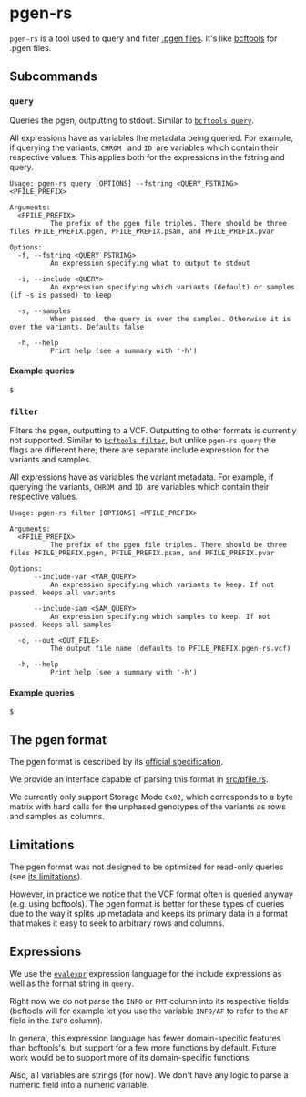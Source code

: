 # pgen-rs

`pgen-rs` is a tool used to query and filter [.pgen
files](https://www.cog-genomics.org/plink/2.0/input#pgen). It's like
[bcftools](https://samtools.github.io/bcftools) for .pgen files.

## Subcommands

### `query`

Queries the pgen, outputting to stdout. Similar to [`bcftools
query`](https://samtools.github.io/bcftools/bcftools.html#query).

All expressions have as variables the metadata being queried. For example, if
querying the variants, `CHROM ` and `ID `are variables which contain their respective
values. This applies both for the expressions in the fstring and query.

```
Usage: pgen-rs query [OPTIONS] --fstring <QUERY_FSTRING> <PFILE_PREFIX>

Arguments:
  <PFILE_PREFIX>
          The prefix of the pgen file triples. There should be three files PFILE_PREFIX.pgen, PFILE_PREFIX.psam, and PFILE_PREFIX.pvar

Options:
  -f, --fstring <QUERY_FSTRING>
          An expression specifying what to output to stdout

  -i, --include <QUERY>
          An expression specifying which variants (default) or samples (if -s is passed) to keep

  -s, --samples
          When passed, the query is over the samples. Otherwise it is over the variants. Defaults false

  -h, --help
          Print help (see a summary with '-h')
```

#### Example queries

``` shell
$ 
```

### `filter`
Filters the pgen, outputting to a VCF. Outputting to other formats is currently
not supported. Similar to [`bcftools
filter`](https://samtools.github.io/bcftools/bcftools.html#filter), but unlike
`pgen-rs query` the flags are different here; there are separate include
expression for the variants and samples.

All expressions have as variables the variant metadata. For example, if querying
the variants, `CHROM `and `ID `are variables which contain their respective values.

```
Usage: pgen-rs filter [OPTIONS] <PFILE_PREFIX>

Arguments:
  <PFILE_PREFIX>
          The prefix of the pgen file triples. There should be three files PFILE_PREFIX.pgen, PFILE_PREFIX.psam, and PFILE_PREFIX.pvar

Options:
      --include-var <VAR_QUERY>
          An expression specifying which variants to keep. If not passed, keeps all variants

      --include-sam <SAM_QUERY>
          An expression specifying which samples to keep. If not passed, keeps all samples

  -o, --out <OUT_FILE>
          The output file name (defaults to PFILE_PREFIX.pgen-rs.vcf)

  -h, --help
          Print help (see a summary with '-h')
```

#### Example queries

``` shell
$ 
```

## The pgen format

The pgen format is described by its [official
specification](https://github.com/chrchang/plink-ng/tree/master/pgen_spec).

We provide an interface capable of parsing this format in
[src/pfile.rs](src/pfile.rs).

We currently only support Storage Mode `0x02`, which corresponds to a byte
matrix with hard calls for the unphased genotypes of the variants as rows and
samples as columns.

## Limitations

The pgen format was not designed to be optimized for read-only queries (see [its
limitations](https://www.cog-genomics.org/plink/1.9/#limits)).

However, in practice we notice that the VCF format often is queried anyway (e.g.
using bcftools). The pgen format is better for these types of queries due to the
way it splits up metadata and keeps its primary data in a format that makes it
easy to seek to arbitrary rows and columns.

## Expressions

We use the [`evalexpr`](https://github.com/ISibboI/evalexpr) expression language
for the include expressions as well as the format string in `query`.

Right now we do not parse the `INFO` or `FMT` column into its respective fields
(bcftools will for example let you use the variable `INFO/AF` to refer to the
`AF` field in the `INFO` column).

In general, this expression language has fewer domain-specific features than
bcftools's, but support for a few more functions by default. Future work
would be to support more of its domain-specific functions.

Also, all variables are strings (for now). We don't have any logic to parse a
numeric field into a numeric variable.
